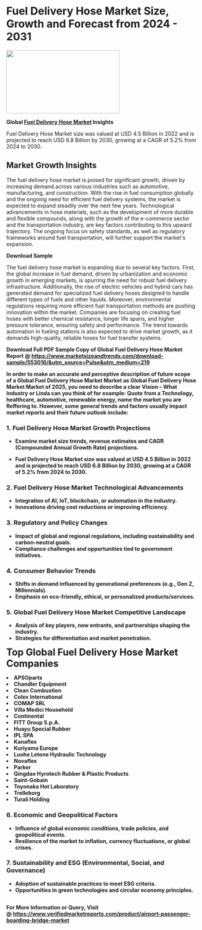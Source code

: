 <H1>Fuel Delivery Hose Market Size, Growth and Forecast from 2024 - 2031</H1><img class="aligncenter size-medium wp-image-584254" src="https://thirdeyenews.in/wp-content/uploads/2024/09/Global-Market-Research-300x168.jpeg" alt="" width="300" height="168" /><p><strong>Global&nbsp;<a href="https://www.marketsizeandtrends.com/download-sample/553016/&amp;utm_source=Pulse&amp;utm_medium=219">Fuel Delivery Hose Market</a> Insights</strong></p><p>Fuel Delivery Hose Market size was valued at USD 4.5 Billion in 2022 and is projected to reach USD 6.8 Billion by 2030, growing at a CAGR of 5.2% from 2024 to 2030.</p><p><h2>Market Growth Insights</h2> <p>The fuel delivery hose market is poised for significant growth, driven by increasing demand across various industries such as automotive, manufacturing, and construction. With the rise in fuel consumption globally and the ongoing need for efficient fuel delivery systems, the market is expected to expand steadily over the next few years. Technological advancements in hose materials, such as the development of more durable and flexible compounds, along with the growth of the e-commerce sector and the transportation industry, are key factors contributing to this upward trajectory. The ongoing focus on safety standards, as well as regulatory frameworks around fuel transportation, will further support the market's expansion.</p> <p><strong>Download Sample</strong></p> <p>The fuel delivery hose market is expanding due to several key factors. First, the global increase in fuel demand, driven by urbanization and economic growth in emerging markets, is spurring the need for robust fuel delivery infrastructure. Additionally, the rise of electric vehicles and hybrid cars has generated demand for specialized fuel delivery hoses designed to handle different types of fuels and other liquids. Moreover, environmental regulations requiring more efficient fuel transportation methods are pushing innovation within the market. Companies are focusing on creating fuel hoses with better chemical resistance, longer life spans, and higher pressure tolerance, ensuring safety and performance. The trend towards automation in fueling stations is also expected to drive market growth, as it demands high-quality, reliable hoses for fuel transfer systems. <p><strong></p><p><span class=""><strong>Download Full PDF Sample Copy of Global Fuel Delivery Hose Market Report</strong> @ <a href="https://www.marketsizeandtrends.com/download-sample/553016/&amp;utm_source=Pulse&amp;utm_medium=219" target="_blank">https://www.marketsizeandtrends.com/download-sample/553016/&amp;utm_source=Pulse&amp;utm_medium=219</a></span></p><p>In order to make an accurate and perceptive description of future scope of a Global&nbsp;Fuel Delivery Hose Market Market as Global&nbsp;Fuel Delivery Hose Market Market of 2025, you need to describe a clear Vision &ndash; What Industry or Linda can you think of for example: Quote from a Technology, healthcare, automotive, renewable energy, name the market you are Reffering to. However, some general trends and factors usually impact market reports and their future outlook include:</p><h3>1.&nbsp;<strong>Fuel Delivery Hose Market Growth Projections</strong></h3><ul><li>Examine market size trends, revenue estimates and CAGR (Compounded Annual Growth Rate) projections.</li><li><p>Fuel Delivery Hose Market size was valued at USD 4.5 Billion in 2022 and is projected to reach USD 6.8 Billion by 2030, growing at a CAGR of 5.2% from 2024 to 2030.</p></li></ul><h3>2.&nbsp;<strong>Fuel Delivery Hose Market Technological Advancements</strong></h3><ul><li>Integration of AI, IoT, blockchain, or automation in the industry.</li><li>Innovations driving cost reductions or improving efficiency.</li></ul><h3>3.&nbsp;<strong>Regulatory and Policy Changes</strong></h3><ul><li>Impact of global and regional regulations, including sustainability and carbon-neutral goals.</li><li>Compliance challenges and opportunities tied to government initiatives.</li></ul><h3>4.&nbsp;<strong>Consumer Behavior Trends</strong></h3><ul><li>Shifts in demand influenced by generational preferences (e.g., Gen Z, Millennials).</li><li>Emphasis on eco-friendly, ethical, or personalized products/services.</li></ul><h3>5.&nbsp;<strong>Global Fuel Delivery Hose Market Competitive Landscape</strong></h3><ul><li>Analysis of key players, new entrants, and partnerships shaping the industry.</li><li>Strategies for differentiation and market penetration.</li></ul><p data-pm-slice="1 1 []"><span style="color: inherit; font-family: inherit; font-size: 25px;">Top Global Fuel Delivery Hose Market Companies</span></p><div class="" data-test-id=""><p><li>APSOparts</li><li> Chandler Equipment</li><li> Clean Combustion</li><li> Colex International</li><li> COMAP SRL</li><li> Villa Medici Household</li><li> Continental</li><li> FITT Group S.p.A.</li><li> Huayu Special Rubber</li><li> IPL SPA</li><li> Kanaflex</li><li> Kuriyama Europe</li><li> Luohe Letone Hydraulic Technology</li><li> Novaflex</li><li> Parker</li><li> Qingdao Hyrotech Rubber & Plastic Products</li><li> Saint-Gobain</li><li> Toyonaka Hot Laboratory</li><li> Trelleborg</li><li> Turali Holding</li></p></div><h3>6.&nbsp;<strong>Economic and Geopolitical Factors</strong></h3><ul><li>Influence of global economic conditions, trade policies, and geopolitical events.</li><li>Resilience of the market to inflation, currency fluctuations, or global crises.</li></ul><h3>7.&nbsp;<strong>Sustainability and ESG (Environmental, Social, and Governance)</strong></h3><ul><li>Adoption of sustainable practices to meet ESG criteria.</li><li>Opportunities in green technologies and circular economy principles.</li></ul><h2><strong style="font-size: 14px;">For More Information or Query, Visit @&nbsp;</strong><a style="background-color: #ffffff; font-size: 14px;" href="https://www.marketsizeandtrends.com/report/fuel-delivery-hose-market/" target="_blank">https://www.verifiedmarketreports.com/product/airport-passenger-boarding-bridge-market</a></h2>
